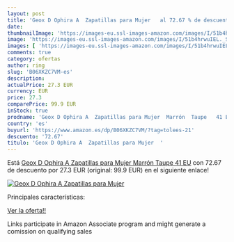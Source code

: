 ```yaml
---
layout: post
title: 'Geox D Ophira A  Zapatillas para Mujer   al 72.67 % de descuento'
date: 
thumbnailImage: 'https://images-eu.ssl-images-amazon.com/images/I/51b4hrwuIEL._SL200_.jpg'
image: 'https://images-eu.ssl-images-amazon.com/images/I/51b4hrwuIEL._SL200_.jpg'
images: [ 'https://images-eu.ssl-images-amazon.com/images/I/51b4hrwuIEL._SL200_.jpg' ]
comments: true
category: ofertas
author: ring
slug: 'B06XKZC7VM-es'
description:
actualPrice: 27.3 EUR
currency: EUR
price: 27.3
comparePrice: 99.9 EUR
inStock: true
prodname: 'Geox D Ophira A  Zapatillas para Mujer  Marrón  Taupe   41 EU'
country: 'es'
buyurl: 'https://www.amazon.es/dp/B06XKZC7VM/?tag=tolees-21'
descuento: '72.67'
titulo: 'Geox D Ophira A  Zapatillas para Mujer  '
---
```


Está [Geox D Ophira A  Zapatillas para Mujer  Marrón  Taupe   41 EU](https://www.amazon.es/dp/B06XKZC7VM/?tag=tolees-21) con 72.67 de descuento por 27.3 EUR (original: 99.9 EUR) en el siguiente enlace!

[![Geox D Ophira A  Zapatillas para Mujer  ](https://images-eu.ssl-images-amazon.com/images/I/51b4hrwuIEL._SL200_.jpg)](https://www.amazon.es/dp/B06XKZC7VM/?tag=tolees-21)

Principales características:


[Ver la oferta!!](https://www.amazon.es/dp/B06XKZC7VM/?tag=tolees-21)

Links participate in Amazon Associate program and might generate a comission on qualifying sales


